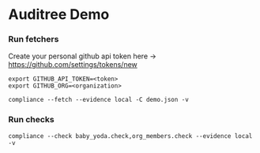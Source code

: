 # Auditree Demo

### Run fetchers

Create your personal github api token here -> https://github.com/settings/tokens/new


```
export GITHUB_API_TOKEN=<token>
export GITHUB_ORG=<organization>

compliance --fetch --evidence local -C demo.json -v
```

### Run checks
```
compliance --check baby_yoda.check,org_members.check --evidence local -v
```

